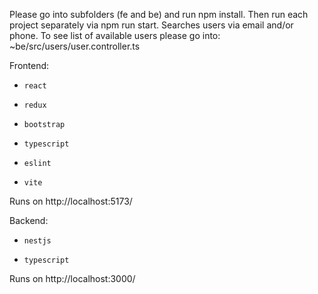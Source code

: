 Please go into subfolders (fe and be) and run npm install.
Then run each project separately via npm run start.
Searches users via email and/or phone.
To see list of available users please go into:
~be/src/users/user.controller.ts

Frontend:
*     react
*     redux
*     bootstrap
*     typescript
*     eslint
*     vite
Runs on http://localhost:5173/

Backend:
*     nestjs
*     typescript
Runs on http://localhost:3000/
